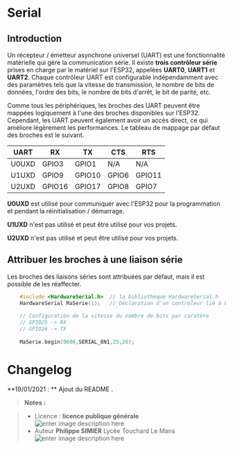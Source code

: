 ﻿# Serial

## Introduction

Un récepteur / émetteur asynchrone universel (UART) est une fonctionnalité matérielle qui gère la communication série.
Il existe **trois contrôleur série** prises en charge par le matériel sur l'ESP32, appelées **UART0**, **UART1** et **UART2**. 
Chaque contrôleur UART est configurable indépendamment avec des paramètres tels que la vitesse de transmission, le nombre de bits de données, l'ordre des bits, le nombre de bits d'arrêt, le bit de parité, etc.

Comme tous les périphériques, les broches des UART peuvent être mappées logiquement à l'une des broches disponibles sur l'ESP32. Cependant, les UART peuvent également avoir un accès direct, ce qui améliore légèrement les performances. Le tableau de mappage par défaut des broches  est le suivant.

 | UART	|   RX    |	  TX    | CTS   | RTS    |
 |------|---------|---------|-------|--------|
 | U0UXD | GPIO3  | GPIO1   | N/A   | N/A    |	
 | U1UXD | GPIO9  | GPIO10  | GPIO6 | GPIO11 |
 | U2UXD | GPIO16 | GPIO17  | GPIO8 | GPIO7  |	

**U0UXD** est utilisé pour communiquer avec l'ESP32 pour la programmation et pendant la réinitialisation / démarrage.

**U1UXD** n'est pas utilisé et peut être utilisé pour vos projets.

**U2UXD** n'est pas utilisé et peut être utilisé pour vos projets.

## Attribuer les broches à une liaison série
Les broches des liaisons séries sont attribuées par défaut, mais il est possible de les réaffecter.

```cpp
	#include <HardwareSerial.h>  // la bibliothèque HardwareSerial.h
	HardwareSerial MaSerie(1);	 // Déclaration d'un controleur lié à UART 1
	
	// Configuration de la vitesse du nombre de bits par caratère
	// GPIO25 -> RX
	// GPIO26 -> TX
	
	MaSerie.begin(9600,SERIAL_8N1,25,26);  
```



# Changelog

**19/01/2021 : ** Ajout du README . 

> **Notes :**


> - Licence : **licence publique générale** ![enter image description here](https://img.shields.io/badge/licence-GPL-green.svg)
> - Auteur **Philippe SIMIER** Lycée Touchard Le Mans
>  ![enter image description here](https://img.shields.io/badge/built-passing-green.svg)
<!-- TOOLBOX 

Génération des badges : https://shields.io/
Génération de ce fichier : https://stackedit.io/editor#




